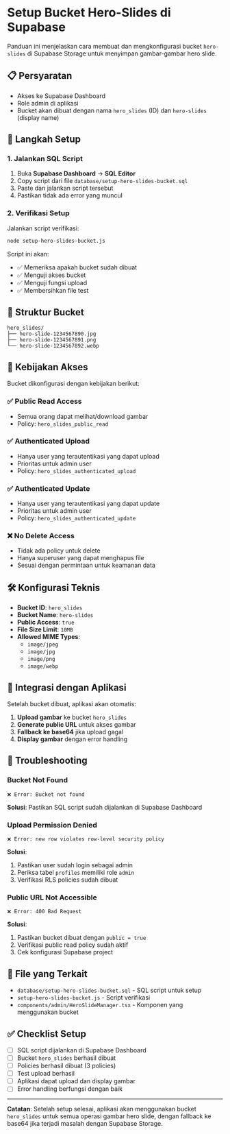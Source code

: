 # Setup Bucket Hero-Slides di Supabase

Panduan ini menjelaskan cara membuat dan mengkonfigurasi bucket `hero-slides` di Supabase Storage untuk menyimpan gambar-gambar hero slide.

## 📋 Persyaratan

- Akses ke Supabase Dashboard
- Role admin di aplikasi
- Bucket akan dibuat dengan nama `hero_slides` (ID) dan `hero-slides` (display name)

## 🚀 Langkah Setup

### 1. Jalankan SQL Script

1. Buka **Supabase Dashboard** → **SQL Editor**
2. Copy script dari file `database/setup-hero-slides-bucket.sql`
3. Paste dan jalankan script tersebut
4. Pastikan tidak ada error yang muncul

### 2. Verifikasi Setup

Jalankan script verifikasi:

```bash
node setup-hero-slides-bucket.js
```

Script ini akan:
- ✅ Memeriksa apakah bucket sudah dibuat
- ✅ Menguji akses bucket
- ✅ Menguji fungsi upload
- ✅ Membersihkan file test

## 📁 Struktur Bucket

```
hero_slides/
├── hero-slide-1234567890.jpg
├── hero-slide-1234567891.png
└── hero-slide-1234567892.webp
```

## 🔐 Kebijakan Akses

Bucket dikonfigurasi dengan kebijakan berikut:

### ✅ **Public Read Access**
- Semua orang dapat melihat/download gambar
- Policy: `hero_slides_public_read`

### ✅ **Authenticated Upload**
- Hanya user yang terautentikasi yang dapat upload
- Prioritas untuk admin user
- Policy: `hero_slides_authenticated_upload`

### ✅ **Authenticated Update**
- Hanya user yang terautentikasi yang dapat update
- Prioritas untuk admin user
- Policy: `hero_slides_authenticated_update`

### ❌ **No Delete Access**
- Tidak ada policy untuk delete
- Hanya superuser yang dapat menghapus file
- Sesuai dengan permintaan untuk keamanan data

## 🛠️ Konfigurasi Teknis

- **Bucket ID**: `hero_slides`
- **Bucket Name**: `hero-slides`
- **Public Access**: `true`
- **File Size Limit**: `10MB`
- **Allowed MIME Types**: 
  - `image/jpeg`
  - `image/jpg`
  - `image/png`
  - `image/webp`

## 🔧 Integrasi dengan Aplikasi

Setelah bucket dibuat, aplikasi akan otomatis:

1. **Upload gambar** ke bucket `hero_slides`
2. **Generate public URL** untuk akses gambar
3. **Fallback ke base64** jika upload gagal
4. **Display gambar** dengan error handling

## 🐛 Troubleshooting

### Bucket Not Found
```
❌ Error: Bucket not found
```
**Solusi**: Pastikan SQL script sudah dijalankan di Supabase Dashboard

### Upload Permission Denied
```
❌ Error: new row violates row-level security policy
```
**Solusi**: 
1. Pastikan user sudah login sebagai admin
2. Periksa tabel `profiles` memiliki role `admin`
3. Verifikasi RLS policies sudah dibuat

### Public URL Not Accessible
```
❌ Error: 400 Bad Request
```
**Solusi**:
1. Pastikan bucket dibuat dengan `public = true`
2. Verifikasi public read policy sudah aktif
3. Cek konfigurasi Supabase project

## 📝 File yang Terkait

- `database/setup-hero-slides-bucket.sql` - SQL script untuk setup
- `setup-hero-slides-bucket.js` - Script verifikasi
- `components/admin/HeroSlideManager.tsx` - Komponen yang menggunakan bucket

## ✅ Checklist Setup

- [ ] SQL script dijalankan di Supabase Dashboard
- [ ] Bucket `hero_slides` berhasil dibuat
- [ ] Policies berhasil dibuat (3 policies)
- [ ] Test upload berhasil
- [ ] Aplikasi dapat upload dan display gambar
- [ ] Error handling berfungsi dengan baik

---

**Catatan**: Setelah setup selesai, aplikasi akan menggunakan bucket `hero_slides` untuk semua operasi gambar hero slide, dengan fallback ke base64 jika terjadi masalah dengan Supabase Storage.